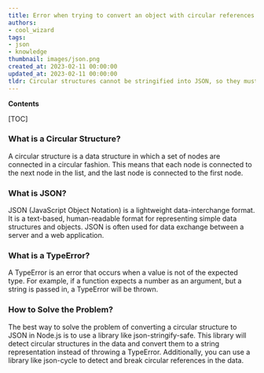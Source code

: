 ```yaml
---
title: Error when trying to convert an object with circular references into JSON in node.js
authors:
- cool_wizard
tags:
- json
- knowledge
thumbnail: images/json.png
created_at: 2023-02-11 00:00:00
updated_at: 2023-02-11 00:00:00
tldr: Circular structures cannot be stringified into JSON, so they must be handled before attempting to stringify.
---
```


**Contents**

[TOC]

### What is a Circular Structure?
A circular structure is a data structure in which a set of nodes are connected in a circular fashion. This means that each node is connected to the next node in the list, and the last node is connected to the first node.

### What is JSON?
JSON (JavaScript Object Notation) is a lightweight data-interchange format. It is a text-based, human-readable format for representing simple data structures and objects. JSON is often used for data exchange between a server and a web application.

### What is a TypeError?
A TypeError is an error that occurs when a value is not of the expected type. For example, if a function expects a number as an argument, but a string is passed in, a TypeError will be thrown.

### How to Solve the Problem?
The best way to solve the problem of converting a circular structure to JSON in Node.js is to use a library like json-stringify-safe. This library will detect circular structures in the data and convert them to a string representation instead of throwing a TypeError. Additionally, you can use a library like json-cycle to detect and break circular references in the data.
